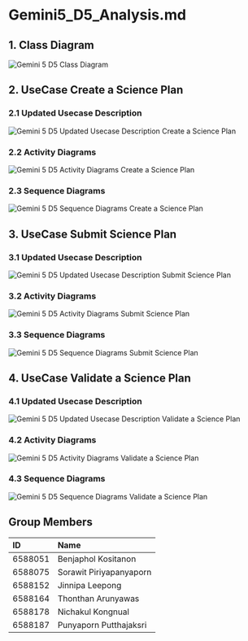# Gemini5\_D5\_Analysis.md

## 1. Class Diagram
![Gemini 5 D5 Class Diagram](images/P2_D5/Gemini5%20-%20Class%20diagram.png)

## 2. UseCase Create a Science Plan
### 2.1 Updated Usecase Description 
![Gemini 5 D5 Updated Usecase Description Create a Science Plan](images/P2_D5/Gemini5%20-%20Usecase_Description_Create_a_Scicence_Plan.jpg)

### 2.2 Activity Diagrams
![Gemini 5 D5 Activity Diagrams Create a Science Plan](images/P2_D5/Gemini5%20-%20Activity_Diagram_Create_a_Science_Plan.png)

### 2.3 Sequence Diagrams
![Gemini 5 D5 Sequence Diagrams Create a Science Plan](images/P2_D5/Gemini5%20-%20Sequence_Diagram_Create_a_Science_Plan.png)

## 3. UseCase Submit Science Plan
### 3.1 Updated Usecase Description 
![Gemini 5 D5 Updated Usecase Description Submit Science Plan](images/P2_D5/Gemini5%20-%20Usecase_Description_Submit_Science_Plan.jpg)

### 3.2 Activity Diagrams
![Gemini 5 D5 Activity Diagrams Submit Science Plan](images/P2_D5/Gemini5%20-%20Activity_Diagram_Submit_Science_Plan.png)

### 3.3 Sequence Diagrams
![Gemini 5 D5 Sequence Diagrams Submit Science Plan](images/P2_D5/Gemini5%20-%20Sequence_Diagram_Submit_Science_Plan.jpg)

## 4. UseCase Validate a Science Plan
### 4.1 Updated Usecase Description 
![Gemini 5 D5 Updated Usecase Description Validate a Science Plan](images/P2_D5/Gemini5%20-%20Usecase_Description_Validate_a_Science_Plan.jpg)

### 4.2 Activity Diagrams
![Gemini 5 D5 Activity Diagrams Validate a Science Plan](images/P2_D5/Gemini5%20-%20Activity_Diagram_Validate_a_Science_Plan.png)

### 4.3 Sequence Diagrams
![Gemini 5 D5 Sequence Diagrams Validate a Science Plan](images/P2_D5/Gemini5%20-%20Sequence_Diagram_Validate_a_Science_Plan.png)



## Group Members

| ID | Name |
| :---- | :---- |
| 6588051 | Benjaphol Kositanon |
| 6588075 | Sorawit Piriyapanyaporn |
| 6588152 | Jinnipa Leepong |
| 6588164 | Thonthan Arunyawas |
| 6588178 | Nichakul Kongnual |
| 6588187 | Punyaporn Putthajaksri |